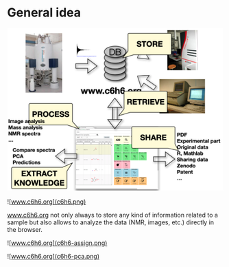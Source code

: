 # General idea

![principle](c6h6-principle.png)

![www.c6h6.org](c6h6.png)

www.c6h6.org not only always to store any kind of information related to a sample but also allows to analyze the data (NMR, images, etc.) directly in the browser.

![www.c6h6.org](c6h6-assign.png)

![www.c6h6.org](c6h6-pca.png)
